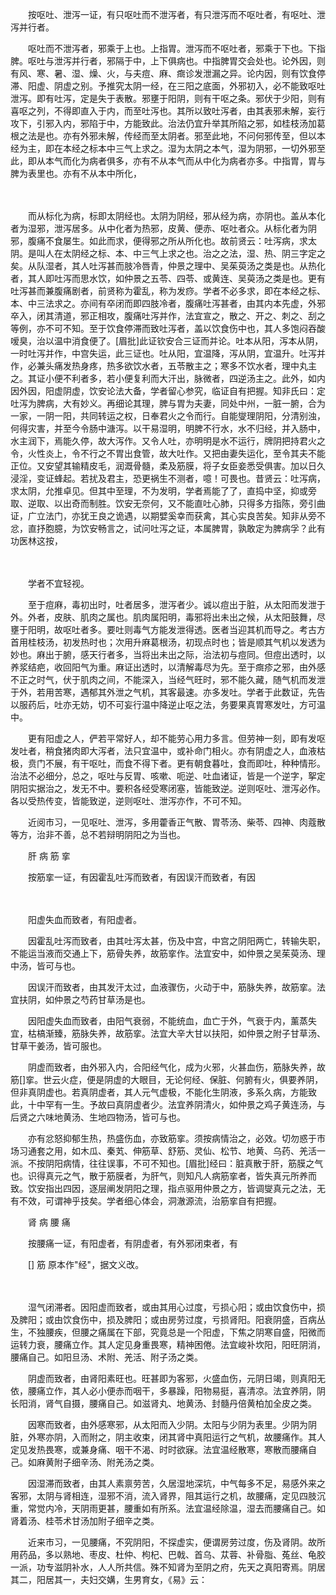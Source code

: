 <!-- { "loadSidebar": true } -->
　　按呕吐、泄泻一证，有只呕吐而不泄泻者，有只泄泻而不呕吐者，有呕吐、泄泻并行者。

　　呕吐而不泄泻者，邪乘于上也。上指胃。泄泻而不呕吐者，邪乘于下也。下指脾。呕吐与泄泻并行者，邪隔于中，上下俱病也。中指脾胃交会处也。论外因，则有风、寒、暑、湿、燥、火，与夫痘、麻、癍诊发泄漏之异。论内因，则有饮食停滞、阳虚、阴虚之别。予推究太阴一经，在三阳之底面，外邪初入，必不能致呕吐泄泻。即有吐泻，定是失于表散。邪壅于阳阴，则有干呕之条。邪伏于少阳，则有喜呕之列，不得即直入于内，而至吐泻也。其所以致吐泻者，由其表邪未解，妄行攻下，引邪入内，邪陷于中，方能致此。治法仍宜升举其所陷之邪，如桂枝汤加葛根之法是也。亦有外邪未解，传经而至太阴者。邪至此地，不问何邪传至，但以本经为主，即在本经之标本中三气上求之。湿为太阴之本气，湿为阴邪，一切外邪至此，即从本气而化为病者俱多，亦有不从本气而从中化为病者亦多。中指胃，胃与脾为表里也。亦有不从本中所化，

　　  

　　而从标化为病，标即太阴经也。太阴为阴经，邪从经为病，亦阴也。盖从本化者为湿邪，泄泻居多。从中化者为热邪，皮黄、便赤、呕吐者众。从标化者为阴邪，腹痛不食屡生。如此而求，便得邪之所从所化也。故前贤云：吐泻病，求太阴。是叫人在太阴经之标、本、中三气上求之也。治之之法，湿、热、阴三字定之矣。从队湿者，其人吐泻甚而肢冷唇青，仲景之理中、吴茱萸汤之类是也。从热化者，其人即吐泻而思水饮，如仲景之五苓、四苓、或黄连、吴萸汤之类是也。更有吐泻甚而兼腹痛剧者，前贤称为霍乱，称为发痧。学者不必多求，即在本经之标、本、中三法求之。亦间有卒闭而即四肢冷者，腹痛吐泻甚者，由其内本先虚，外邪卒入，闭其清道，邪正相攻，腹痛吐泻并作，法宜宣之，散之、开之、刺之、刮之等例，亦不可不知。至于饮食停滞而致吐泻者，盖以饮食伤中也，其人多饱闷吞酸嗳臭，治以温中消食便了。[眉批]此证钦安合三证而并论。吐本从阳，泻本从阴，一时吐泻并作，中宫失运，此三证也。吐从阳，宜温降，泻从阴，宜温升。吐泻并作，必兼头痛发热身疼，热多欲饮水者，五苓散主之；寒多不饮水者，理中丸主之。其证小便不利者多，若小便复利而大汗出，脉微者，四逆汤主之。此外，如内因外因，阳虚阴虚，饮安论法大备，学者留心参究，临证自有把握。知非氏曰：定吐泻为脾病，大有妙义。再细论其理，脾与胃为夫妻，同处中州，一脏一腑，合为一家，一阴一阳，共同转运之权，日奉君火之令而行。自能燮理阴阳，分清别浊，何得灾害，并至今令肠中溏泻。以干易湿明，明脾不行水，水不归经，并入肠中，水主润下，焉能久停，故大泻作。又令人吐，亦明明是水不运行，牌阴把持君火之令，火性炎上，令不行之不胃出食管，故大吐作。又把由妻失运化，至令其夫不能正位。又安望其输精皮毛，润溉骨髓，柔及筋膜，将子女臣妾悉受俱害。加以日久浸淫，变证蜂起。若扰及君主，恐更祸生不测者，噫！可畏也。昔贤云：吐泻病，求太阴，允推卓见。但其中至理，不为发明，学者焉能了了，直捣中坚，抑或旁取、逆取、以出奇而制胜。饮安无奈何，又不能直吐心肺，只得多方指陈，旁引曲证，广立法门，亦犹王良之诡遇，以期嬖奚幸而获禽，其心实良苦矣。知非从旁不忿，直抒胞臆，为饮安畅言之，试问吐泻之证，本属脾胃，孰敢定为脾病孚？此有功医林这按，

　　  

　　学者不宜轻视。

　　至于痘麻，毒初出时，吐者居多，泄泻者少。诚以痘出于脏，从太阳而发泄于外。外者，皮肤、肌肉之属也。肌肉属阳明，毒邪将出未出之候，从太阳鼓舞，尽壅于阳明，故呕吐者多。要吐则毒气方能发泄得透。医者当迎其机而导之。考古方首用桂枝汤，初发热时也；次用升麻葛根汤，初现点时也；皆是顺其气机以发透为妙也。麻出于腑，感天行者多，当将出未出之际，治法初与痘同。但痘出透时，以养浆结疤，收回阳气为重。麻证出透时，以清解毒尽为先。至于癍疹之邪，由外感不正之时气，伏于肌肉之间，不能深入，当经气旺时，邪不能久藏，随气机而发泄于外，若用苦寒，遇郁其外泄之气机，其客最速。亦多发吐。学者于此数证，先告以服药后，吐亦无妨，切不可妄行温中降逆止呕之法，务要果真胃寒发吐，方可温中。

　　更有阳虚之人，俨若平常好人，却不能劳心用力多言。但劳神一刻，即有发呕发吐者，稍食猪肉即大泻者，法只宜温中，或补命门相火。亦有阴虚之人，血液枯极，贲门不展，有干呕吐，而食不得下者。更有朝食暮吐，食而即吐，种种情形。治法不必细分，总之，呕吐与反胃、咳嗽、呃逆、吐血诸证，皆是一个逆字，挐定阴阳实据治之，发无不中。要积各经受寒闭塞，皆能致逆。逆则呕吐、泄泻必作。各以受热传变，皆能致逆，逆则呕吐、泄泻亦作，不可不知。

　　近阅市习，一见呕吐、泄泻，多用藿香正气散、胃苓汤、柴苓、四神、肉蔻散等方，治非不善，总不若辩明阴阳之为当也。

　　肝 病 筋 挛

　　按筋挛一证，有因霍乱吐泻而致者，有因误汗而致者，有因

　　  

　　阳虚失血而致者，有阳虚者。

　　因霍乱吐泻而致者，由其吐泻太甚，伤及中宫，中宫之阴阳两亡，转输失职，不能运当液而交通上下，筋骨失养，故筋挛作。法宜安中，如仲景之吴茱萸汤、理中汤，皆可与也。

　　因误汗而致者，由其发汗太过，血液骤伤，火动于中，筋脉失养，故筋挛。法宜扶阴，如仲景之芍药甘草汤是也。

　　因阳虚失血而致者，由阳气衰弱，不能统血，血亡于外，气衰于内，薰蒸失宜，枯槁渐臻，筋脉失养，故筋挛。法宜大辛大甘以扶阳，如仲景之附子甘草汤、甘草干姜汤，皆可服也。

　　阴虚而致者，由外邪入内，合阳经气化，成为火邪，火甚血伤，筋脉失养，故筋[]挛。世云火症，便是阴虚的大眼目，无论何经、保脏、何腑有火，俱要养阴，但非真阴虚也。若真阴虚者，其人元气虚极，不能化生阴液，多系久病，方能致此，十中罕有一生。予故曰真阴虚者少。法宜养阴清火，如仲景之鸡子黄连汤，与后贤之六味地黄汤、生地四物汤，皆可与也。

　　亦有忿怒抑郁生热，热盛伤血，亦致筋挛。须按病情治之，必效。切勿惑于市场习通套之用，如木瓜、秦芄、伸筋草、舒筋、灵仙、松节、地黄、乌药、羌活一派。不按阴阳病情，往往误事，不可不知也。[眉批]经曰：脏真散于肝，筋膜之气也。识得真元之气，散于筋膜者，为肝气，则知凡人病筋挛者，皆失真元所养而致。饮安指出四因，逐层阐发阴阳之理，指点驱用仲景之方，皆调燮真元之法，无有不效，可谓神乎技矣。学者细心体会，洞澈源流，治筋挛自有把握。

　　肾 病 腰 痛

　　按腰痛一证，有阳虚者，有阴虚者，有外邪闭束者，有

　　[] 筋 原本作"经"，据文义改。

　　  

　　湿气闭滞者。因阳虚而致者，或由其用心过度，亏损心阳；或由饮食伤中，损及脾阳；或由饮食伤中，损及脾阳；或由房劳过度，亏损肾阳。阳衰阴盛，百病丛生，不独腰疾，但腰之痛属在下部，究竟总是一个阳虚，下焦之阴寒自盛，阳微而运转力衰，腰痛立作。其人定见身重畏寒，精神困倦。法宜峻补坎阳，阳旺阴消，腰痛自己。如阳旦汤、术附、羌活、附子汤之类。

　　阴虚而致者，由肾阳素旺也。旺甚即为客邪，火盛血伤，元阴日竭，则真阳无依，腰痛立作，其人必小便赤而咽干，多暴躁，阳物易挺，喜清凉。法宜养阴，阴长阳消，肾气自摄，腰痛自己。如滋肾丸、地黄汤、封髓丹倍黄柏加全皮之类。

　　因寒而致者，由外感寒邪，从太阳而入少阴。太阳与少阴为表里。少阴为阴脏，外寒亦阴，入而附之，阴主收束，闭其肾中真阳运行之气机，故腰痛作。其人定见发热畏寒，或兼身痛、咽干不渴、时时欲寐。法宜温经散寒，寒散而腰痛自己。如麻黄附子细辛汤、附羌汤之类。

　　因湿滞而致者，由其人素禀劳苦，久居湿地深坑，中气每多不足，易感外来之客邪，太阴与肾相连，湿邪不消，流入肾界，阻其运行之机，故腰痛，定见四肢沉重，常觉内冷，天阴雨更甚，腰重如有所系。法宜温经除温，湿去而腰痛自己。如肾着汤、桂苓术甘汤加附子细辛之类。

　　近来市习，一见腰痛，不究阴阳，不探虚实，便谓房劳过度，伤及肾阴。故所用药品，多以熟地、枣皮、杜仲、枸杞、巴戟、首乌、苁蓉、补骨脂、菟丝、龟胶一派，功专滋阴补水，人人所共信。殊不知肾为至阴之府，先天之真阳寄焉。阴居其二，阳居其一，夫妇交媾，生男育女，《易》云：

　　  

